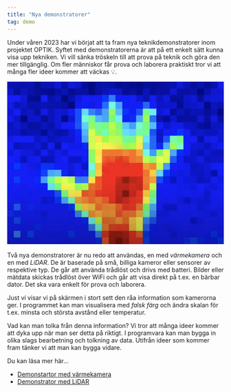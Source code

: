 ```yaml
---
title: "Nya demonstratorer"
tag: demo
---
```


Under våren 2023 har vi börjat att ta fram nya teknikdemonstratorer inom projektet OPTIK. Syftet med demonstratorerna är att på ett enkelt sätt kunna visa upp tekniken. Vi vill sänka tröskeln till att prova på teknik och göra den mer tillgänglig. Om fler människor får prova och laborera praktiskt tror vi att många fler ideer kommer att väckas :bulb:.

![Hand med värmekamera](/assets/images/thermal-image-hand.jpg)

Två nya demonstratorer är nu redo att användas, en med *värmekamera* och en med *LiDAR*. De är baserade på små, billiga kameror eller sensorer av respektive typ. De går att använda trådlöst och drivs med batteri. Bilder eller mätdata skickas trådlöst över WiFi och går att visa direkt på t.ex. en bärbar dator. Det ska vara enkelt för prova och laborera.

Just vi visar vi på skärmen i stort sett den råa information som kamerorna ger. I programmet kan man visualisera med *falsk färg* och ändra skalan för t.ex. minsta och största avstånd eller temperatur.

Vad kan man tolka från denna information?
Vi tror att många ideer kommer att dyka upp när man ser detta på riktigt.
I programvara kan man bygga in olika slags bearbetning och tolkning av data. Utifrån ideer som kommer fram tänker vi att man kan bygga vidare.

Du kan läsa mer här...

- [Demonstartor med värmekamera](/demonstratorer/thermal-demo)
- [Demonstrator med LiDAR](/demonstratorer/lidar-demo)
